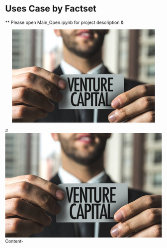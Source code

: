 # Uses Case by Factset
** Please open Main_Open.ipynb for project description & 
<p align="center">
  <img width="460" height="300" src="https://github.com/ajar2354/Factset/blob/master/vc_pic.jpg">
</p>

#</center>![Image description](https://github.com/ajar2354/Factset/blob/master/vc_pic.jpg)</center>
 Content-
 
